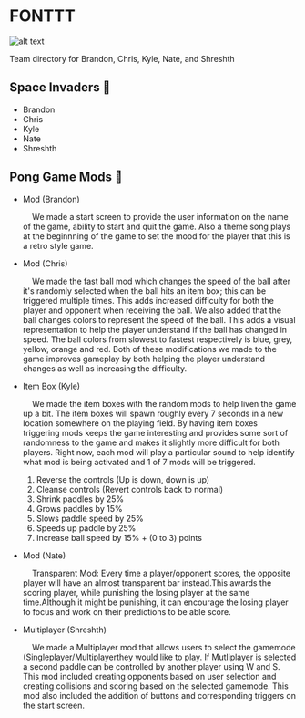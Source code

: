 # FONTTT
![alt text](https://github.com/TraXanh13/FONTTT/blob/main/fontt.jpg?raw=true)
<p>Team directory for Brandon, Chris, Kyle, Nate, and Shreshth </p>

## Space Invaders 👾
* Brandon
* Chris
* Kyle
* Nate
* Shreshth

## Pong Game Mods 🏓

<ul>
  <li>Mod (Brandon)</li>
    <p>&nbsp;&nbsp;&nbsp;&nbsp;We made a start screen to provide the user information on the name of the game, ability to start and quit the game. Also a theme song plays at the beginnning of the game to set the mood for the player that this is a retro style game.</p>
  <li>Mod (Chris)</li>
    <p>&nbsp;&nbsp;&nbsp;&nbsp;We made the fast ball mod which changes the speed of the ball after it's randomly selected when the ball hits an item box; this can be    triggered multiple times. This adds increased difficulty for both the player and opponent when receiving the ball. We also added that the ball changes colors to represent the speed of the ball. This adds a visual representation to help the player understand if the ball has changed in speed. The ball colors from slowest to fastest respectively is blue, grey, yellow, orange and red. Both of these modifications we made to the game improves gameplay by both helping the player understand changes as well as increasing the difficulty.</p>
  <li>Item Box (Kyle)</li>
    <p>&nbsp;&nbsp;&nbsp;&nbsp;We made the item boxes with the random mods to help liven the game up a bit. The item boxes will spawn roughly every 7 seconds in a new
      location somewhere on the playing field. By having item boxes triggering mods keeps the game interesting and provides some sort of randomness to the game and 
      makes it slightly more difficult for both players. Right now, each mod will play a particular sound to help identify what mod is being activated and 1 of 7 
      mods will be triggered.
      <ol>
        <li>Reverse the controls (Up is down, down is up)</li>
        <li>Cleanse controls (Revert controls back to normal)</li>
        <li>Shrink paddles by 25%</li>
        <li>Grows paddles by 15%</li>
        <li>Slows paddle speed by 25%</li>
        <li>Speeds up paddle by 25%</li>
        <li>Increase ball speed by 15% + (0 to 3) points</li>
      </ol>
    </p>
  <li>Mod (Nate)</li>
    <p>&nbsp;&nbsp;&nbsp;&nbsp;Transparent Mod: Every time a player/opponent scores, the opposite player will have an almost transparent bar instead.This awards the scoring player, while punishing the losing player at the same time.Although it might be punishing, it can encourage the losing player to focus and work on their predictions to be able score.</p>
  <li>Multiplayer (Shreshth)</li>
    <p>&nbsp;&nbsp;&nbsp;&nbsp;We made a Multiplayer mod that allows users to select the gamemode (Singleplayer/Multiplayerthey would like to play. If Mutliplayer is selected a second paddle can be controlled by another player using W and S. This mod included creating opponents based on user selection and creating collisions and scoring based on the selected gamemode. This mod also included the addition of buttons and corresponding triggers on the start screen. </p>
</ul>


